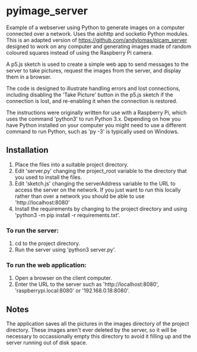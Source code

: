 # pyimage_server

Example of a webserver using Python to generate images on a computer connected over a network. Uses the aiohttp and socketio Python modules. This is an adapted version of https://github.com/andylomas/picam_server designed to work on any computer and generating images made of random coloured squares instead of using the Raspberry Pi camera.

A p5.js sketch is used to create a simple web app to send messages to the server to take pictures, request the images from the server, and display them in a browser.

The code is designed to illustrate handling errors and lost connections, including disabling the 'Take Picture' button in the p5.js sketch if the connection is lost, and re-enabling it when the connection is restored.

The instructions were originally written for use with a Raspberry Pi, which uses the command 'python3' to run Python 3.x. Depending on how you have Python installed on your computer you might need to use a different command to run Python, such as 'py -3' is typically used on Windows.

## Installation

1. Place the files into a suitable project directory.
2. Edit 'server.py' changing the project_root variable to the directory that you used to install the files.
3. Edit 'sketch.js' changing the serverAddress variable to the URL to access the server on the network. If you just want to run this locally rather than over a network you should be able to use 'http://localhost:8080'
4. Install the requirements by changing to the project directory and using 'python3 -m pip install -r requirements.txt'.

### To run the server:

1. cd to the project directory.
2. Run the server using 'python3 server.py'.

### To run the web application:

1. Open a browser on the client computer.
2. Enter the URL to the server such as 'http://localhost:8080', 'raspberrypi.local:8080' or '192.168.0.18:8080'.

## Notes

The application saves all the pictures in the images directory of the project directory. These images aren't ever deleted by the server, so it will be necessary to occassionally empty this directory to avoid it filling up and the server running out of disk space.

